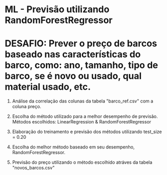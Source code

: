 # ML - Previsão utilizando RandomForestRegressor
# DESAFIO: Prever o preço de barcos baseado nas características do barco, como: ano, tamanho, tipo de barco, se é novo ou usado, qual material usado, etc.

1. Análise da correlação das colunas da tabela "barco_ref.csv" com a coluna preço.

2. Escolha do método utilizado para a melhor desempenho de previsão. Métodos escolhidos: LinearRegression & RandomForestRegressor

3. Elaboração do treinamento e previsão dos métodos utilizando test_size = 0.20

4. Escolha do melhor método baseado em seu desempenho, RandomForestRegressor.

5. Previsão do preço utilizando o método escolhido atráves da tabela "novos_barcos.csv"
